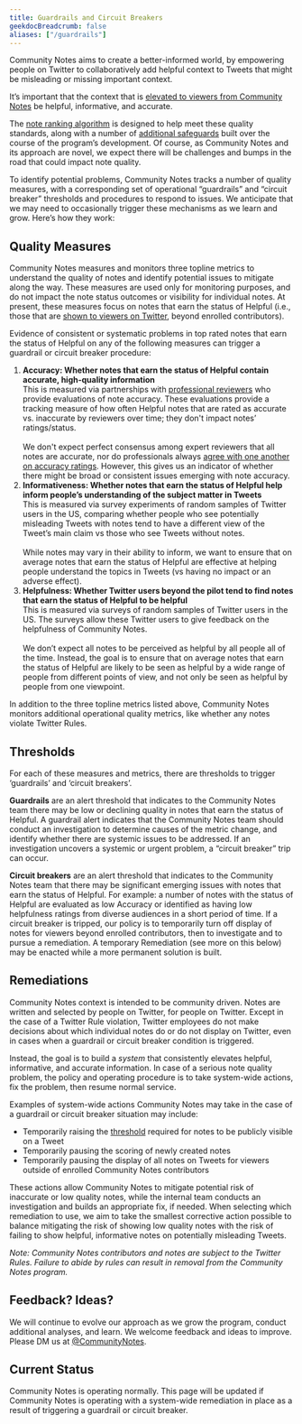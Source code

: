 ```yaml
---
title: Guardrails and Circuit Breakers
geekdocBreadcrumb: false
aliases: ["/guardrails"]
---
```


Community Notes aims to create a better-informed world, by empowering people on Twitter to collaboratively add helpful context to Tweets that might be misleading or missing important context.

It’s important that the context that is [elevated to viewers from Community Notes](../notes-on-twitter) be helpful, informative, and accurate.

The [note ranking algorithm](../note-ranking) is designed to help meet these quality standards, along with a number of [additional safeguards](../challenges) built over the course of the program’s development. Of course, as Community Notes and its approach are novel, we expect there will be challenges and bumps in the road that could impact note quality.

To identify potential problems, Community Notes tracks a number of quality measures, with a corresponding set of operational “guardrails” and “circuit breaker” thresholds and procedures to respond to issues. We anticipate that we may need to occasionally trigger these mechanisms as we learn and grow. Here’s how they work:

## Quality Measures

Community Notes measures and monitors three topline metrics to understand the quality of notes and identify potential issues to mitigate along the way. These measures are used only for monitoring purposes, and do not impact the note status outcomes or visibility for individual notes. At present, these measures focus on notes that earn the status of Helpful (i.e., those that are [shown to viewers on Twitter](../notes-on-twitter), beyond enrolled contributors).

Evidence of consistent or systematic problems in top rated notes that earn the status of Helpful on any of the following measures can trigger a guardrail or circuit breaker procedure:

1. <div> <strong>Accuracy: Whether notes that earn the status of Helpful contain accurate, high-quality information</strong><label>
   <br/>This is measured via partnerships with <a href="https://blog.twitter.com/en_us/topics/company/2021/bringing-more-reliable-context-to-conversations-on-twitter" target="_blank">professional reviewers</a> who provide evaluations of note accuracy. These evaluations provide a tracking measure of how often Helpful notes that are rated as accurate vs. inaccurate by reviewers over time; they don't impact notes’ ratings/status. <br/> <br/>We don't expect perfect consensus among expert reviewers that all notes are accurate, nor do professionals always <a href="https://www.science.org/doi/10.1126/sciadv.abf4393" target="_blank">agree with one another on accuracy ratings</a>. However, this gives us an indicator of whether there might be broad or consistent issues emerging with note accuracy.</label></div>

2. <div> <strong>Informativeness: Whether notes that earn the status of Helpful help inform people’s understanding of the subject matter in Tweets</strong><label>
   <br/> This is measured via survey experiments of random samples of Twitter users in the US, comparing whether people who see potentially misleading Tweets with notes tend to have a different view of the Tweet’s main claim vs those who see Tweets without notes. </br><br/> While notes may vary in their ability to inform, we want to ensure that on average notes that earn the status of Helpful are effective at helping people understand the topics in Tweets (vs having no impact or an adverse effect).</label></div>

3. <div> <strong>Helpfulness: Whether Twitter users beyond the pilot tend to find notes that earn the status of Helpful to be helpful</strong><label>
   <br/> This is measured via surveys of random samples of Twitter users in the US. The surveys allow these Twitter users to give feedback on the helpfulness of Community Notes.</br><br/> We don’t expect all notes to be perceived as helpful by all people all of the time. Instead, the goal is to ensure that on average notes that earn the status of Helpful are likely to be seen as helpful by a wide range of people from different points of view, and not only be seen as helpful by people from one viewpoint.</label></div>

In addition to the three topline metrics listed above, Community Notes monitors additional operational quality metrics, like whether any notes violate Twitter Rules.

## Thresholds

For each of these measures and metrics, there are thresholds to trigger ‘guardrails’ and ‘circuit breakers’.

**Guardrails** are an alert threshold that indicates to the Community Notes team there may be low or declining quality in notes that earn the status of Helpful. A guardrail alert indicates that the Community Notes team should conduct an investigation to determine causes of the metric change, and identify whether there are systemic issues to be addressed. If an investigation uncovers a systemic or urgent problem, a “circuit breaker” trip can occur.

**Circuit breakers** are an alert threshold that indicates to the Community Notes team that there may be significant emerging issues with notes that earn the status of Helpful. For example: a number of notes with the status of Helpful are evaluated as low Accuracy or identified as having low helpfulness ratings from diverse audiences in a short period of time. If a circuit breaker is tripped, our policy is to temporarily turn off display of notes for viewers beyond enrolled contributors, then to investigate and to pursue a remediation. A temporary Remediation (see more on this below) may be enacted while a more permanent solution is built.

## Remediations

Community Notes context is intended to be community driven. Notes are written and selected by people on Twitter, for people on Twitter. Except in the case of a Twitter Rule violation, Twitter employees do not make decisions about which individual notes do or do not display on Twitter, even in cases when a guardrail or circuit breaker condition is triggered.

Instead, the goal is to build a _system_ that consistently elevates helpful, informative, and accurate information. In case of a serious note quality problem, the policy and operating procedure is to take system-wide actions, fix the problem, then resume normal service.

Examples of system-wide actions Community Notes may take in the case of a guardrail or circuit breaker situation may include:

- Temporarily raising the [threshold](../note-ranking) required for notes to be publicly visible on a Tweet
- Temporarily pausing the scoring of newly created notes
- Temporarily pausing the display of all notes on Tweets for viewers outside of enrolled Community Notes contributors

These actions allow Community Notes to mitigate potential risk of inaccurate or low quality notes, while the internal team conducts an investigation and builds an appropriate fix, if needed. When selecting which remediation to use, we aim to take the smallest corrective action possible to balance mitigating the risk of showing low quality notes with the risk of failing to show helpful, informative notes on potentially misleading Tweets.

_Note: Community Notes contributors and notes are subject to the Twitter Rules. Failure to abide by rules can result in removal from the Community Notes program._

## Feedback? Ideas?

We will continue to evolve our approach as we grow the program, conduct additional analyses, and learn. We welcome feedback and ideas to improve. Please DM us at [@CommunityNotes](https://twitter.com/communitynotes).

## Current Status

Community Notes is operating normally. This page will be updated if Community Notes is operating with a system-wide remediation in place as a result of triggering a guardrail or circuit breaker.
